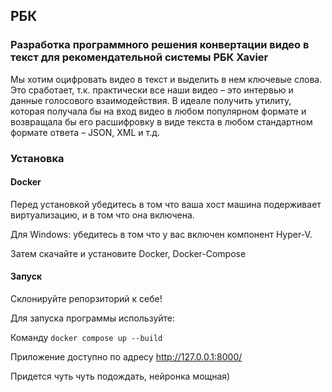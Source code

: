## РБК

### Разработка программного решения конвертации видео в текст для рекомендательной системы РБК Xavier

Мы хотим оцифровать видео в текст и выделить в нем ключевые слова. Это сработает, т.к. практически все наши видео – это интервью и данные голосового взаимодействия. В идеале получить утилиту, которая получала бы на вход видео в любом популярном формате и возвращала бы его расшифровку в виде текста в любом стандартном формате ответа – JSON, XML и т.д.

### Установка

#### Docker

Перед установкой убедитесь в том что ваша хост машина подерживает виртуализацию, и в том что она включена.

Для Windows: убедитесь в том что у вас включен компонент Hyper-V.

Затем скачайте и установите Docker, Docker-Compose

#### Запуск

Склонируйте репорзиторий к себе!

Для запуска программы используйте:

Команду  `docker compose up --build`

Приложение доступно по адресу http://127.0.0.1:8000/

Придется чуть чуть подождать, нейронка мощная)
